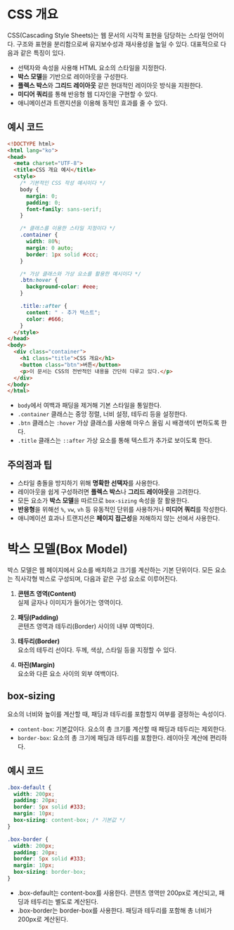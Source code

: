 # CSS 개요

CSS(Cascading Style Sheets)는 웹 문서의 시각적 표현을 담당하는 스타일 언어이다. 구조와 표현을 분리함으로써 유지보수성과 재사용성을 높일 수 있다. 대표적으로 다음과 같은 특징이 있다.

- 선택자와 속성을 사용해 HTML 요소의 스타일을 지정한다.  
- **박스 모델**을 기반으로 레이아웃을 구성한다.  
- **플렉스 박스**와 **그리드 레이아웃** 같은 현대적인 레이아웃 방식을 지원한다.  
- **미디어 쿼리**를 통해 반응형 웹 디자인을 구현할 수 있다.  
- 애니메이션과 트랜지션을 이용해 동적인 효과를 줄 수 있다.  

## 예시 코드

```html
<!DOCTYPE html>
<html lang="ko">
<head>
  <meta charset="UTF-8">
  <title>CSS 개요 예시</title>
  <style>
    /* 기본적인 CSS 작성 예시이다 */
    body {
      margin: 0;
      padding: 0;
      font-family: sans-serif;
    }

    /* 클래스를 이용한 스타일 지정이다 */
    .container {
      width: 80%;
      margin: 0 auto;
      border: 1px solid #ccc;
    }

    /* 가상 클래스와 가상 요소를 활용한 예시이다 */
    .btn:hover {
      background-color: #eee;
    }

    .title::after {
      content: " - 추가 텍스트";
      color: #666;
    }
  </style>
</head>
<body>
  <div class="container">
    <h1 class="title">CSS 개요</h1>
    <button class="btn">버튼</button>
    <p>이 문서는 CSS의 전반적인 내용을 간단히 다루고 있다.</p>
  </div>
</body>
</html>
```

- `body`에서 여백과 패딩을 제거해 기본 스타일을 통일한다.
- `.container` 클래스는 중앙 정렬, 너비 설정, 테두리 등을 설정한다.
- `.btn` 클래스는 `:hover` 가상 클래스를 사용해 마우스 올림 시 배경색이 변하도록 한다.
- `.title` 클래스는 `::after` 가상 요소를 통해 텍스트가 추가로 보이도록 한다.

## 주의점과 팁

- 스타일 충돌을 방지하기 위해 **명확한 선택자**를 사용한다.
- 레이아웃을 쉽게 구성하려면 **플렉스 박스**나 **그리드 레이아웃**을 고려한다.
- 모든 요소가 **박스 모델**을 따르므로 `box-sizing` 속성을 잘 활용한다.
- **반응형**을 위해선 `%`, `vw`, `vh` 등 유동적인 단위를 사용하거나 **미디어 쿼리**를 작성한다.
- 애니메이션 효과나 트랜지션은 **페이지 접근성**을 저해하지 않는 선에서 사용한다.

# 박스 모델(Box Model)

박스 모델은 웹 페이지에서 요소를 배치하고 크기를 계산하는 기본 단위이다. 모든 요소는 직사각형 박스로 구성되며, 다음과 같은 구성 요소로 이루어진다.

1. **콘텐츠 영역(Content)**  
   실제 글자나 이미지가 들어가는 영역이다.

2. **패딩(Padding)**  
   콘텐츠 영역과 테두리(Border) 사이의 내부 여백이다.

3. **테두리(Border)**  
   요소의 테두리 선이다. 두께, 색상, 스타일 등을 지정할 수 있다.

4. **마진(Margin)**  
   요소와 다른 요소 사이의 외부 여백이다.


## box-sizing

요소의 너비와 높이를 계산할 때, 패딩과 테두리를 포함할지 여부를 결정하는 속성이다.

- `content-box`: 기본값이다. 요소의 총 크기를 계산할 때 패딩과 테두리는 제외한다.  
- `border-box`: 요소의 총 크기에 패딩과 테두리를 포함한다. 레이아웃 계산에 편리하다.

## 예시 코드

```css
.box-default {
  width: 200px;
  padding: 20px;
  border: 5px solid #333;
  margin: 10px;
  box-sizing: content-box; /* 기본값 */
}

.box-border {
  width: 200px;
  padding: 20px;
  border: 5px solid #333;
  margin: 10px;
  box-sizing: border-box;
}
```

- .box-default는 content-box를 사용한다. 콘텐츠 영역만 200px로 계산되고, 패딩과 테두리는 별도로 계산된다.
- .box-border는 border-box를 사용한다. 패딩과 테두리를 포함해 총 너비가 200px로 계산된다.
